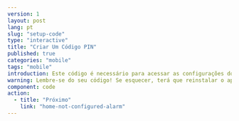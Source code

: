 ```yaml
---
version: 1
layout: post
lang: pt
slug: "setup-code"
type: "interactive"
title: "Criar Um Código PIN"
published: true
categories: "mobile"
tags: "mobile"
introduction: Este código é necessário para acessar as configurações do aplicativo. Ele não é necessário para alertar os contatos em caso de emergência. 
warning: Lembre-se do seu código! Se esquecer, terá que reinstalar o aplicativo.
component: code
action:
  - title: "Próximo"
    link: "home-not-configured-alarm"
---
```

